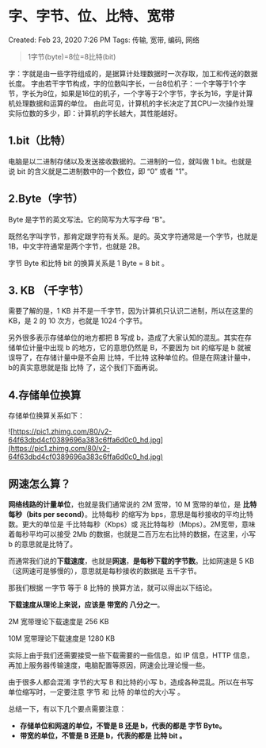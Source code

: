 # 字、字节、位、比特、宽带

Created: Feb 23, 2020 7:26 PM
Tags: 传输, 宽带, 编码, 网络

> 1字节(byte)=8位=8比特(bit)

字：字就是由一些字符组成的，是据算计处理数据时一次存取，加工和传送的数据长度。
字由若干字节构成，字的位数叫字长，一台8位机子：一个字等于1个字节，字长为8位，如果是16位的机子，一个字等于2个字节，字长为16，字是计算机处理数据和运算的单位。
由此可见，计算机的字长决定了其CPU一次操作处理实际位数的多少，即：计算机的字长越大，其性能越好。

## **1.bit（比特）**

电脑是以二进制存储以及发送接收数据的。二进制的一位，就叫做 1 bit。也就是说 bit 的含义就是二进制数中的一个数位，即 “0” 或者 "1"。

## **2.Byte（字节）**

Byte 是字节的英文写法。它的简写为大写字母 “B"。

既然名字叫字节，那肯定跟字符有关系。是的。英文字符通常是一个字节，也就是 1B，中文字符通常是两个字节，也就是 2B。

字节 Byte 和比特 bit 的换算关系是 1 Byte = 8 bit 。

## **3. KB （千字节）**

需要了解的是，1 KB 并不是一千字节，因为计算机只认识二进制，所以在这里的 KB，是 2 的 10 次方，也就是 1024 个字节。

另外很多表示存储单位的地方都把 B 写成 b，造成了大家认知的混乱。其实在存储单位计量中出现 b 的地方，它的意思仍然是 B，不要因为 bit 的缩写是 b 就被误导了，在存储计量中是不会用 比特，千比特 这种单位的。但是在网速计量中，b的真实意思就是指 比特 了，这个我们下面再说。

## **4.存储单位换算**

存储单位换算关系如下：

![https://pic1.zhimg.com/80/v2-64f63dbd4cf0389696a383c6ffa6d0c0_hd.jpg](https://pic1.zhimg.com/80/v2-64f63dbd4cf0389696a383c6ffa6d0c0_hd.jpg)

## **网速怎么算？**

**网络线路的计量单位**，也就是我们通常说的 2M 宽带，10 M 宽带的单位，是 **比特每秒（bits per second）**。比特每秒 的缩写为 bps，意思是每秒接收的平均比特数。更大的单位是 千比特每秒（Kbps）或 兆比特每秒（Mbps）。2M宽带，意味着每秒平均可以接受 2Mb 的数据，也就是二百万左右比特的数据，在这里，小写 b 的意思就是比特了。

而通常我们说的**下载速度**，也就是**网速**，**是每秒下载的字节数**。比如网速是 5 KB（这网速可是够慢的），意思就是每秒接收的数据是 五千字节。

那我们根据 一字节 等于 8 比特的 换算方法，就可以得出以下结论。

**下载速度从理论上来说，应该是 带宽的 八分之一**。

2M 宽带理论下载速度是 256 KB

10M 宽带理论下载速度是 1280 KB

实际上由于我们还需要接受一些下载需要的一些信息，如 IP 信息，HTTP 信息，再加上服务器传输速度，电脑配置等原因，网速会比理论慢一些。

由于很多人都会混淆 字节的大写 B 和比特的小写 b，造成各种混乱。所以在书写单位缩写时，一定要注意 字节 和 比特 的单位的大小写 。

总结一下，有以下几个要点需要注意：

- **存储单位和网速的单位，不管是 B 还是 b，代表的都是 字节 Byte。**
- **带宽的单位，不管是 B 还是 b，代表的都是 比特 bit 。**